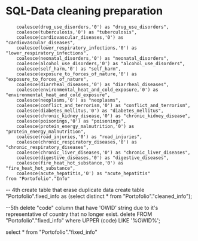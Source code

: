 # SQL-Data cleaning preparation

    	coalesce(drug_use_disorders,'0') as "drug_use_disorders",
    	coalesce(tuberculosis,'0') as "tuberculosis",
    	coalesce(cardiovascular_diseases,'0') as "cardiovascular_diseases",
    	coalesce(lower_respiratory_infections,'0') as "lower_respiratory_infections",
    	coalesce(neonatal_disorders,'0') as "neonatal_disorders",
    	coalesce(alcohol_use_disorders,'0') as "alcohol_use_disorders",
    	coalesce(self_harm,'0') as "self_harm",
    	coalesce(exposure_to_forces_of_nature,'0') as "exposure_to_forces_of_nature",
    	coalesce(diarrheal_diseases,'0') as "diarrheal_diseases",
    	coalesce(environmental_heat_and_cold_exposure,'0') as "environmental_heat_and_cold_exposure",
    	coalesce(neoplasms,'0') as "neoplasms",
    	coalesce(conflict_and_terrorism,'0') as "conflict_and_terrorism",
    	coalesce(diabetes_mellitus,'0') as "diabetes_mellitus",
    	coalesce(chronic_kidney_disease,'0') as "chronic_kidney_disease",
    	coalesce(poisonings,'0') as "poisonings",
    	coalesce(protein_energy_malnutrition,'0') as "protein_energy_malnutrition",
    	coalesce(road_injuries,'0') as "road_injuries",
    	coalesce(chronic_respiratory_diseases,'0') as "chronic_respiratory_diseases",
    	coalesce(chronic_liver_diseases,'0') as "chronic_liver_diseases",
    	coalesce(digestive_diseases,'0') as "digestive_diseases",
    	coalesce(fire_heat_hot_substance,'0') as "fire_heat_hot_substance",
    	coalesce(acute_hepatitis,'0') as "acute_hepatitis"
	from "Portofolio"."Info"
	
-- 4th create table that erase duplicate data
create table "Portofolio".fixed_info as
	(select distinct * from "Portofolio"."cleaned_info");
	
--5th delete "code" column that have 'OWID' string 
due to it's representative of country that no longer exist.
	delete FROM "Portofolio"."fixed_info" where UPPER (code) LIKE '%OWID%';
	
select * from "Portofolio"."fixed_info"
